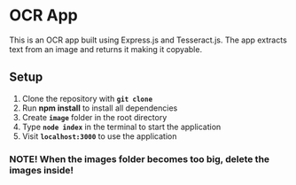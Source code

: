 # OCR App
This is an OCR app built using Express.js and Tesseract.js. The app extracts text from an image and returns it making it copyable.

## Setup
1. Clone the repository with **``git clone``**
1. Run **npm install** to install all dependencies
2. Create **``image``** folder in the root directory
3. Type **``node index``** in the terminal to start the application
4. Visit **``localhost:3000``** to use the application

### NOTE! When the images folder becomes too big, delete the images inside!